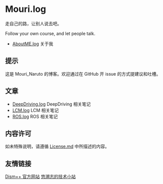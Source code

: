 ﻿# Mouri.log

走自己的路，让别人说去吧。

Follow your own course, and let people talk.

- [AboutME.log](AboutME.log/Readme.md) 关于我

## 提示
这是 Mouri_Naruto 的博客。欢迎通过在 GitHub 开 issue 的方式提建议和吐槽。

## 文章
- [DeepDriving.log](DeepDriving.log/Readme.md) DeepDriving 相关笔记
- [LCM.log](LCM.log/Readme.md) LCM 相关笔记
- [ROS.log](ROS.log/Readme.md) ROS 相关笔记

## 内容许可
如未特殊说明，请遵循 [License.md](License.md) 中所描述的内容。

## 友情链接
[Dism++ 官方网站](http://www.chuyu.me/)
[悠溯志的技术小站](https://yszhblog.github.io/)
